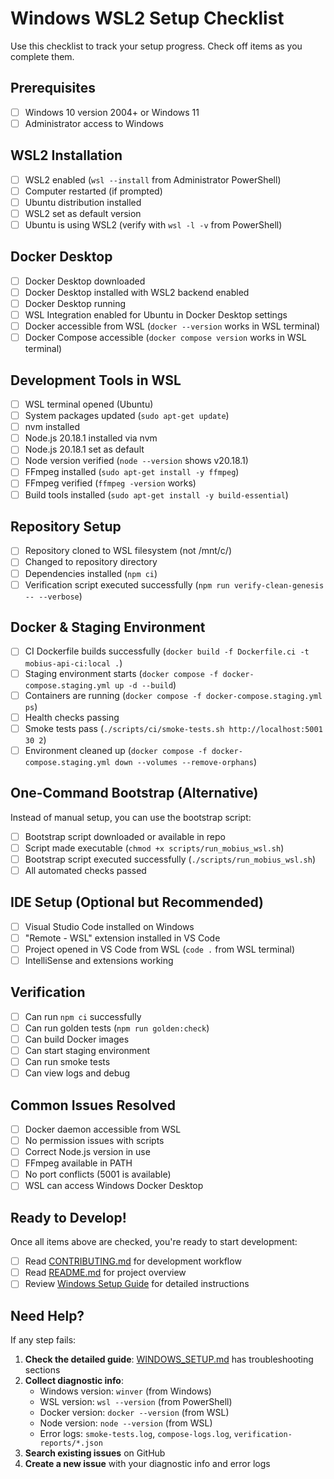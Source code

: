 # Windows WSL2 Setup Checklist

Use this checklist to track your setup progress. Check off items as you complete them.

## Prerequisites

- [ ] Windows 10 version 2004+ or Windows 11
- [ ] Administrator access to Windows

## WSL2 Installation

- [ ] WSL2 enabled (`wsl --install` from Administrator PowerShell)
- [ ] Computer restarted (if prompted)
- [ ] Ubuntu distribution installed
- [ ] WSL2 set as default version
- [ ] Ubuntu is using WSL2 (verify with `wsl -l -v` from PowerShell)

## Docker Desktop

- [ ] Docker Desktop downloaded
- [ ] Docker Desktop installed with WSL2 backend enabled
- [ ] Docker Desktop running
- [ ] WSL Integration enabled for Ubuntu in Docker Desktop settings
- [ ] Docker accessible from WSL (`docker --version` works in WSL terminal)
- [ ] Docker Compose accessible (`docker compose version` works in WSL terminal)

## Development Tools in WSL

- [ ] WSL terminal opened (Ubuntu)
- [ ] System packages updated (`sudo apt-get update`)
- [ ] nvm installed
- [ ] Node.js 20.18.1 installed via nvm
- [ ] Node.js 20.18.1 set as default
- [ ] Node version verified (`node --version` shows v20.18.1)
- [ ] FFmpeg installed (`sudo apt-get install -y ffmpeg`)
- [ ] FFmpeg verified (`ffmpeg -version` works)
- [ ] Build tools installed (`sudo apt-get install -y build-essential`)

## Repository Setup

- [ ] Repository cloned to WSL filesystem (not /mnt/c/)
- [ ] Changed to repository directory
- [ ] Dependencies installed (`npm ci`)
- [ ] Verification script executed successfully (`npm run verify-clean-genesis -- --verbose`)

## Docker & Staging Environment

- [ ] CI Dockerfile builds successfully (`docker build -f Dockerfile.ci -t mobius-api-ci:local .`)
- [ ] Staging environment starts (`docker compose -f docker-compose.staging.yml up -d --build`)
- [ ] Containers are running (`docker compose -f docker-compose.staging.yml ps`)
- [ ] Health checks passing
- [ ] Smoke tests pass (`./scripts/ci/smoke-tests.sh http://localhost:5001 30 2`)
- [ ] Environment cleaned up (`docker compose -f docker-compose.staging.yml down --volumes --remove-orphans`)

## One-Command Bootstrap (Alternative)

Instead of manual setup, you can use the bootstrap script:

- [ ] Bootstrap script downloaded or available in repo
- [ ] Script made executable (`chmod +x scripts/run_mobius_wsl.sh`)
- [ ] Bootstrap script executed successfully (`./scripts/run_mobius_wsl.sh`)
- [ ] All automated checks passed

## IDE Setup (Optional but Recommended)

- [ ] Visual Studio Code installed on Windows
- [ ] "Remote - WSL" extension installed in VS Code
- [ ] Project opened in VS Code from WSL (`code .` from WSL terminal)
- [ ] IntelliSense and extensions working

## Verification

- [ ] Can run `npm ci` successfully
- [ ] Can run golden tests (`npm run golden:check`)
- [ ] Can build Docker images
- [ ] Can start staging environment
- [ ] Can run smoke tests
- [ ] Can view logs and debug

## Common Issues Resolved

- [ ] Docker daemon accessible from WSL
- [ ] No permission issues with scripts
- [ ] Correct Node.js version in use
- [ ] FFmpeg available in PATH
- [ ] No port conflicts (5001 is available)
- [ ] WSL can access Windows Docker Desktop

## Ready to Develop!

Once all items above are checked, you're ready to start development:

- [ ] Read [CONTRIBUTING.md](../CONTRIBUTING.md) for development workflow
- [ ] Read [README.md](../README.md) for project overview
- [ ] Review [Windows Setup Guide](WINDOWS_SETUP.md) for detailed instructions

## Need Help?

If any step fails:

1. **Check the detailed guide**: [WINDOWS_SETUP.md](WINDOWS_SETUP.md) has troubleshooting sections
2. **Collect diagnostic info**:
   - Windows version: `winver` (from Windows)
   - WSL version: `wsl --version` (from PowerShell)
   - Docker version: `docker --version` (from WSL)
   - Node version: `node --version` (from WSL)
   - Error logs: `smoke-tests.log`, `compose-logs.log`, `verification-reports/*.json`
3. **Search existing issues** on GitHub
4. **Create a new issue** with your diagnostic info and error logs
